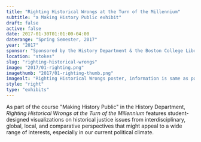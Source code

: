 ```yaml
---
title: "Righting Historical Wrongs at the Turn of the Millennium"
subtitle: "a Making History Public exhibit"
draft: false
active: false
date: 2017-01-30T01:01:00-04:00
daterange: "Spring Semester, 2017"
year: "2017"
sponsor: "Sponsored by the History Department & the Boston College Libraries"
location: "stokes"
slug: "righting-historical-wrongs"
image: "2017/01-righting.png"
imagethumb: "2017/01-righting-thumb.png"
imagealt: "Righting Historical Wrongs poster, information is same as page"
style: "right"
type: "exhibits"
---
```


As part of the course "Making History Public" in the History Department, <em>Righting Historical Wrongs at the Turn of the Millennium</em> features student-designed visualizations on historical justice issues from interdisciplinary, global, local, and comparative perspectives that might appeal to a wide range of interests, especially in our current political climate.
